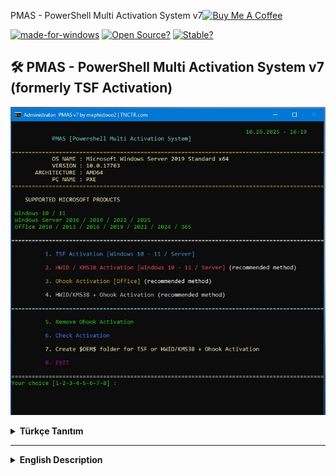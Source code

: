 PMAS - PowerShell Multi Activation System v7<a href="https://buymeacoffee.com/abdullaherturk" target="_blank"><img src="https://cdn.buymeacoffee.com/buttons/v2/default-yellow.png" alt="Buy Me A Coffee" style="height: 60px !important;width: 217px !important;" ></a>

[![made-for-windows](https://img.shields.io/badge/Made%20for-Windows-00A4E3.svg?style=flat&logo=microsoft)](https://www.microsoft.com/)
[![Open Source?](https://img.shields.io/badge/Open%20source%3F-Of%20course%21%20%E2%9D%A4-009e0a.svg?style=flat)](https://github.com/abdullah-erturk/pmas/)
[![Stable?](https://img.shields.io/badge/Release_Download_Link-v7%2E0%2E0%20%7C%20Stable-009e0a.svg?style=flat)](https://github.com/abdullah-erturk/pmas/releases)

## 🛠️ PMAS - PowerShell Multi Activation System v7 (formerly TSF Activation)

![sample](https://github.com/abdullah-erturk/pmas/blob/main/preview.jpg)

<details>
<summary><strong>Türkçe Tanıtım</strong></summary>

## Teşekkür
* Projede kullanılan LibTSforge.dll dosyasını geliştiren [MASSGRAVE](https://github.com/massgravel/TSforge) ekibine çok teşekkürler 🎉
* PowerShell betiğini hazırlamamda bana ilham veren (MDL) **Dark Vador**'a özel teşekkür 🎉

# 🔐 PMAS v7 [Powershell Multi Activation System]

> Bu gelişmiş PowerShell scripti, Windows ve Office ürünlerini lisanslamak için tasarlanmış esnek ve modüler bir çözümdür. TSF yöntemi için Windows ve Office lisanslamasında `LibTSforge.dll` adlı özel bir .NET kütüphanesini bellekten çalıştırır. Ayrıca HWID ve Ohook aktivasyon yöntemlerini de destekleyen full paket bir aktivasyon aracıdır.

Powershell komut satırı üzerinden çalıştırmak için:
1.   **PowerShell Açın**  
	Bunu yapmak için Windows tuşu + X'e basın, ardından PowerShell veya Terminal'i seçin.

2.   **Aşağıdaki kodu kopyalayıp yapıştırın ve Enter tuşuna basın.**  
```
irm erturk.netlify.app/run | iex
```

Kullanımına dair ipuçları:

```
erturk.netlify.app/run
```
---

## 🚀 Özellikler
- **Tam Otomatik Aktivasyon**  
- **GUI destekli sezgisel arayüz (PowerShell tabanlı menü - TSF)**
- **Base64 üzerinden gömülü script çözme (decode)**
- **İnternet bağlantısı kontrolü ve hata toleransı**
- **Yalnızca Windows 10/11 ve Server 2016+ destekli**

---

## 🖥️ Desteklenen Ürünler

### Windows:
- Windows 10 (tüm sürümler)
- Windows 11 (tüm sürümler)
- Windows Server 2016 / 2019 / 2022 / 2025

### Office:
- Office 2010 / 2013 / 2016 / 2019 / 2021 / 2024 / 365

---

⛔ Desteklenmeyen sistemler:
* Windows 7 / 8 / 8.1 (resmî destek sona erdi, PowerShell ve .NET sürümleri yetersiz olabilir)
* Windows XP / Vista (PowerShell 5.1 çalıştırılamaz)
* ARM tabanlı Windows sürümleri (DLL yüklemesi başarısız olabilir)
* Bu sürümlerde bazı Powershell kodları desteklenmediği için betik dosyası hata verebilir.
---

## 🔐 Aktivasyon Yöntemleri ve Açıklamaları

### 1️⃣ TSF Aktivasyon
Bu yöntem telefonla etkinleştirilebilen Windows ve Office ürünlerini MAK-RETAIL-OEM yöntemiyle kalıcı olarak etkinleştirir. 
Kullanım esnasında internet bağlantısı yoksa KMS Lisans yöntemiyle lisans ataması gerçekleştirir ve süresi 4000 yılı aşkındır.
> 📶 **TSF yöntemi internet gerektirir.**
> 📶 **TSF-KMS4k yöntemi internetsiz çalışabilir.**
---

### 2️⃣ HWID / KMS38 Aktivasyon
**(Donanım tabanlı dijital lisanslama)**  
HWID (Hardware ID) yöntemi Microsoft’un dijital lisans sistemini taklit eder. Tek seferlik aktivasyon sonrasında Microsoft hesabıyla eşleştiğinde kalıcı olur. KMS38 ise KMS lisansını 2038 yılına kadar uzatır.  
> 🌐 **HWID yöntemi internet gerektirir.**
> 🌐 **KMS38 yöntemi internetsiz çalışabilir.**

---

### 3️⃣ Ohook Aktivasyon (Office)
Ohook yöntemi bir dll dosyasının manipülasyonu ile Office sürümünü kalıcı olacak şekilde abonelikle etkinleştirilmiş gibi gösterir.
> 📴 **Ohook yöntemi internetsiz çalışabilir.**

---

### 4️⃣ Aktivasyon Kontrolü
Yüklü Windows ve Office ürünlerinin lisans durumunu detaylı olarak raporlar.  
KMS bağlantı, kalan süre, sürüm tipi ve lisans durumu gibi bilgiler sağlar.

---

## ⚙️ Sistem Gereksinimleri

- **İşletim Sistemi:** Sadece Windows 10, Windows 11 veya Windows Server 2016 ve üzeri
- **Mimari:** Yalnızca 64-bit desteklenir
- **Yönetici Yetkisi:** Gerekli
- **PowerShell:** v5.1 veya üzeri

---

## 📦 Kurulum ve Kullanım

1. PMAS script dosyasını indirin.
2. Sağ tıklayıp **"Yönetici olarak çalıştırın"**.
3. Açılan PowerShell menüsünden dilediğiniz aktivasyon modunu seçin:
    - `1` - TSF Aktivasyon
    - `2` - HWID/KMS38 Aktivasyon
    - `3` - Ohook Aktivasyon [Office]
    - `4` - Ohook Aktivasyon Kaldır
    - `5` - Aktivasyon Kontrolü
    - `6` - Çıkış

---

## 🧪 Güvenlik Notu

Bu script, **ticari olmayan** amaçlarla eğitim, test ve bireysel kullanım için tasarlanmıştır. Lisans koşullarınıza uygun olarak kullanınız.  

---

## 🧬 Katkıda Bulun

İyileştirme önerileri, hata raporları ve katkılar için GitHub üzerinde pull request gönderebilir veya issue açabilirsiniz.

---

## 📜 Lisans

Bu script yalnızca kişisel kullanım ve eğitim içindir. Microsoft ürünleri için lisanslama işlemleri, yürürlükteki kullanım şartlarına uygun olarak yapılmalıdır.

</details>

---

<details>
<summary><strong>English Description</strong></summary>

## Thanks

* Huge thanks to the [MASSGRAVE](https://github.com/massgravel/TSforge) team for developing the `LibTSforge.dll` file used in this project 🎉
* Special thanks to **Dark Vador** (from MDL) for the inspiration in creating this PowerShell script 🎉

# 🔐 PMAS v5 [Powershell Multi Activation System]

> This advanced PowerShell script is a flexible and modular solution designed for licensing Windows and Office products. It runs a custom .NET library called "LibTSforge.dll" from memory for the TSF method of licensing Windows and Office. It's a full-service activation tool that also supports HWID and Ohook activation methods.

To run via powershell command line:
1.   **Open PowerShell**  
	To do that, press the Windows key + X, then select PowerShell or Terminal.

2.   **Copy and paste the code below, then press Enter.**  
```
irm erturk.netlify.app/run | iex
```
Tips on usage:
```
erturk.netlify.app/run
```
---

## 🚀 Features

- **Fully automated activation**
- **GUI-assisted interactive PowerShell menu (TSF)**
- **Base64 embedded script decoding**
- **Internet connection check & fallback mechanisms**
- **Supports only Windows 10/11 and Server 2016+**

---

## 🖥️ Supported Products

### Windows:
- Windows 10 (all editions)
- Windows 11 (all editions)
- Windows Server 2016 / 2019 / 2022 / 2025

### Office:
- Office 2010 / 2013 / 2016 / 2019 / 2021 / 2024 / 365

---

⛔ Unsupported Systems:

* Windows 7 / 8 / 8.1 (official support ended; PowerShell and .NET versions may be insufficient)
* Windows XP / Vista (PowerShell 5.1 cannot run)
* ARM-based Windows versions (DLL loading may fail)

The script may throw errors on these systems due to lack of PowerShell feature support.
---

## 🔐 Activation Methods Explained

### 1️⃣ TSF Activation
This method permanently activates Windows and Office products that can be activated by phone using the MAK-RETAIL-OEM method.

If there is no internet connection during use, the license is assigned using the KMS License method, and its validity period is over 4000 years.
> 📶 **The TSF method requires an internet connection.**
> 📶 **The TSF-KMS4k method can work without an internet connection.**
---

### 2️⃣ HWID / KMS38 Activation
**(Hardware-Based Digital Licensing)**
The HWID (Hardware ID) method mimics Microsoft's digital license system. After a one-time activation, it becomes permanent when it matches a Microsoft account. KMS38, on the other hand, extends the KMS license until 2038.
> 🌐 **The HWID method requires an internet connection.**
> 🌐 **The KMS38 method can work without an internet connection.**

---

### 3️⃣ Ohook Activation (Office)
The Ohook method manipulates a DLL file to make the Office version appear permanently activated through a subscription.
> 📴 **The Ohook method can work without an internet connection.**

---

### 4️⃣ Activation Check  
Displays current activation status for installed Windows and Office products — including channel type, license status, and remaining grace periods.

---

## ⚙️ System Requirements

- **Operating System:** Windows 10, 11, or Server 2016 and above
- **Architecture:** 64-bit only
- **Admin Rights:** Required
- **PowerShell:** v5.1 or newer

---

## 📦 How to Use

1. Download the PMAS script.
2. Right-click and select **"Run as Administrator"**.
3. Use the interactive PowerShell menu to choose:
    - `1` - TSF Activation
    - `2` - HWID/KMS38 Activation
    - `3` - Ohook Activation [Office]
    - `4` - Remove Ohook Activation
    - `5` - Activation Check
    - `6` - Exit

---

## 🧪 Safety Notice

This script is for **educational and personal use only**. Please ensure compliance with applicable licensing terms before use.

---

## 🧬 Contribute

Suggestions, improvements, and pull requests are welcome via GitHub.

---
## 📜 License

This script is for personal and educational use only. Activation of Microsoft products must be done in accordance with applicable license terms.

</details>
